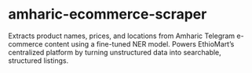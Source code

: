 # amharic-ecommerce-scraper
Extracts product names, prices, and locations from Amharic Telegram e-commerce content using a fine-tuned NER model. Powers EthioMart’s centralized platform by turning unstructured data into searchable, structured listings.
